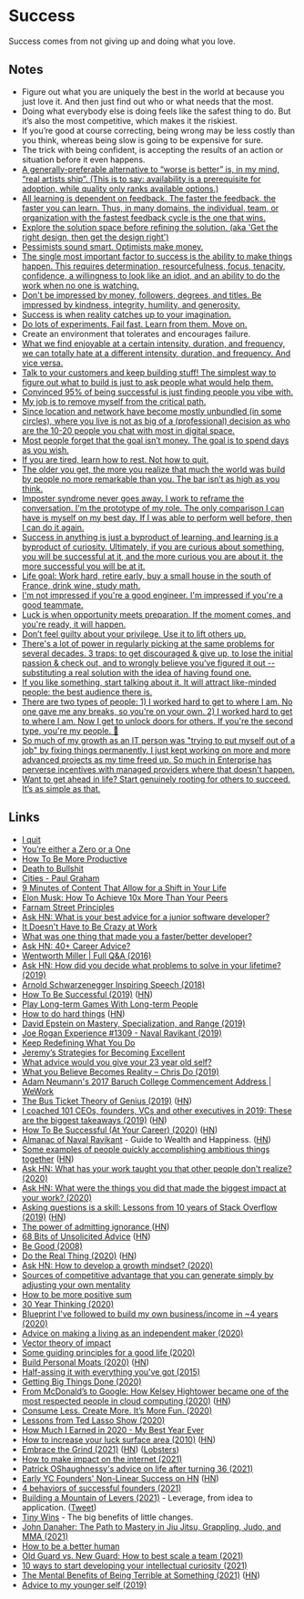 # Success

Success comes from not giving up and doing what you love.

## Notes

- Figure out what you are uniquely the best in the world at because you just love it. And then just find out who or what needs that the most.
- Doing what everybody else is doing feels like the safest thing to do. But it’s also the most competitive, which makes it the riskiest.
- If you’re good at course correcting, being wrong may be less costly than you think, whereas being slow is going to be expensive for sure.
- The trick with being confident, is accepting the results of an action or situation before it even happens.
- [A generally-preferable alternative to “worse is better” is, in my mind, “real artists ship”. (This is to say: availability is a prerequisite for adoption, while quality only ranks available options.)](https://lobste.rs/s/qcglg2/worse_is_worse_2003)
- [All learning is dependent on feedback. The faster the feedback, the faster you can learn. Thus, in many domains, the individual, team, or organization with the fastest feedback cycle is the one that wins.](https://twitter.com/JamesClear/status/1084862272734937095)
- [Explore the solution space before refining the solution. (aka 'Get the right design, then get the design right')](https://twitter.com/destraynor/status/1087398748479733760)
- [Pessimists sound smart. Optimists make money.](https://twitter.com/patrickc/status/1263482890668503041)
- [The single most important factor to success is the ability to make things happen. This requires determination, resourcefulness, focus, tenacity, confidence, a willingness to look like an idiot, and an ability to do the work when no one is watching.](https://twitter.com/ShaneAParrish/status/1322967152434008064)
- [Don't be impressed by money, followers, degrees, and titles. Be impressed by kindness, integrity, humility, and generosity.](https://twitter.com/ProfFeynman/status/1330178700424458243)
- [Success is when reality catches up to your imagination.](https://twitter.com/katgleason/status/1353843174398156801)
- [Do lots of experiments. Fail fast. Learn from them. Move on.](https://twitter.com/vijaypande/status/1366566096476676096)
- Create an environment that tolerates and encourages failure.
- [What we find enjoyable at a certain intensity, duration, and frequency, we can totally hate at a different intensity, duration, and frequency. And vice versa.](https://twitter.com/dvassallo/status/1371714990642581510)
- [Talk to your customers and keep building stuff! The simplest way to figure out what to build is just to ask people what would help them.](https://twitter.com/stephzhan/status/1372251683879751683)
- [Convinced 95% of being successful is just finding people you vibe with.](https://twitter.com/lisawehden/status/1372037806734807040)
- [My job is to remove myself from the critical path.](https://twitter.com/rakyll/status/1374082005453840386)
- [Since location and network have become mostly unbundled (in some circles), where you live is not as big of a (professional) decision as who are the 10-20 people you chat with most in digital space.](https://twitter.com/eriktorenberg/status/1378420045349486592)
- [Most people forget that the goal isn’t money. The goal is to spend days as you wish.](https://twitter.com/rsms/status/1379455124620279812)
- [If you are tired, learn how to rest. Not how to quit.](https://twitter.com/paulocoelho/status/1379168086943752192)
- [The older you get, the more you realize that much the world was build by people no more remarkable than you. The bar isn’t as high as you think.](https://twitter.com/mkobach/status/1379237073194991623)
- [Imposter syndrome never goes away. I work to reframe the conversation. I'm the prototype of my role. The only comparison I can have is myself on my best day. If I was able to perform well before, then I can do it again.](https://twitter.com/bryanl/status/1379791377245016067)
- [Success in anything is just a byproduct of learning, and learning is a byproduct of curiosity. Ultimately, if you are curious about something, you will be successful at it, and the more curious you are about it, the more successful you will be at it.](https://twitter.com/jmikolay/status/1364341154020474888)
- [Life goal: Work hard, retire early, buy a small house in the south of France, drink wine, study math.](https://twitter.com/suzatweet/status/1381866563201028099)
- [I'm not impressed if you're a good engineer. I'm impressed if you're a good teammate.](https://twitter.com/RandallKanna/status/1387202807103574016)
- [Luck is when opportunity meets preparation. If the moment comes, and you're ready, it will happen.](https://www.reddit.com/r/datingoverthirty/comments/n2lwsh/how_much_of_dating_is_well_just_luck/)
- [Don’t feel guilty about your privilege. Use it to lift others up.](https://twitter.com/marcusjcarey/status/1388631703544025095)
- [There's a lot of power in regularly picking at the same problems for several decades. 3 traps: to get discouraged & give up, to lose the initial passion & check out, and to wrongly believe you've figured it out -- substituting a real solution with the idea of having found one.](https://twitter.com/fchollet/status/1390003550374162447)
- [If you like something, start talking about it. It will attract like-minded people: the best audience there is.](https://twitter.com/arvidkahl/status/1391146884891353089)
- [There are two types of people: 1) I worked hard to get to where I am. No one gave me any breaks, so you're on your own. 2) I worked hard to get to where I am. Now I get to unlock doors for others. If you're the second type, you're my people. 💙](https://twitter.com/amandanat/status/1394791445349892096)
- [So much of my growth as an IT person was "trying to put myself out of a job" by fixing things permanently. I just kept working on more and more advanced projects as my time freed up. So much in Enterprise has perverse incentives with managed providers where that doesn't happen.](https://twitter.com/SwiftOnSecurity/status/1395821219484680194)
- [Want to get ahead in life? Start genuinely rooting for others to succeed. It’s as simple as that.](https://twitter.com/SahilBloom/status/1397930673881731074)

## Links

- [I quit](http://dariusforoux.com/i-quit/)
- [You’re either a Zero or a One](https://medium.com/@kitze/youre-either-a-zero-or-a-one-601e01128a3)
- [How To Be More Productive](https://www.youtube.com/watch?v=qP1AmDRhoas)
- [Death to Bullshit](http://deathtobullshit.com/)
- [Cities - Paul Graham](http://www.paulgraham.com/cities.html)
- [9 Minutes of Content That Allow for a Shift in Your Life](https://www.youtube.com/watch?v=CWUsnUgWzHg)
- [Elon Musk: How To Achieve 10x More Than Your Peers](https://www.youtube.com/watch?v=liJbB_0eCTo)
- [Farnam Street Principles](https://fs.blog/principles/)
- [Ask HN: What is your best advice for a junior software developer?](https://news.ycombinator.com/item?id=18128477)
- [It Doesn't Have to Be Crazy at Work](https://basecamp.com/books/calm)
- [What was one thing that made you a faster/better developer?](https://lobste.rs/s/evjmpy/what_was_one_thing_made_you_faster_better)
- [Ask HN: 40+ Career Advice?](https://news.ycombinator.com/item?id=18208076)
- [Wentworth Miller | Full Q&A (2016)](https://www.youtube.com/watch?v=TfWqONqTao4)
- [Ask HN: How did you decide what problems to solve in your lifetime? (2019)](https://news.ycombinator.com/item?id=18837334)
- [Arnold Schwarzenegger Inspiring Speech (2018)](https://www.youtube.com/watch?v=mNDA-o9yJNw)
- [How To Be Successful (2019)](http://blog.samaltman.com/how-to-be-successful) ([HN](https://news.ycombinator.com/item?id=18992914))
- [Play Long-term Games With Long-term People](https://startupboy.com/2019/03/19/long-term/)
- [How to do hard things](https://www.drmaciver.com/2019/05/how-to-do-hard-things/) ([HN](https://news.ycombinator.com/item?id=19955830))
- [David Epstein on Mastery, Specialization, and Range (2019)](https://overcast.fm/+JCRwsi4)
- [Joe Rogan Experience #1309 - Naval Ravikant (2019)](https://www.youtube.com/watch?v=3qHkcs3kG44)
- [Keep Redefining What You Do](https://nav.al/redefining)
- [Jeremy’s Strategies for Becoming Excellent](http://www.calnewport.com/blog/2011/12/23/flow-is-the-opiate-of-the-medicore-advice-on-getting-better-from-an-accomplished-piano-player/)
- [What advice would you give your 23 year old self?](https://twitter.com/TaelurAlexis/status/1159637380716027904)
- [What you Believe Becomes Reality – Chris Do (2019)](https://www.youtube.com/watch?v=f7T1Zs28Deo)
- [Adam Neumann's 2017 Baruch College Commencement Address | WeWork](https://www.youtube.com/watch?v=wX5tREnC-FE)
- [The Bus Ticket Theory of Genius (2019)](http://paulgraham.com/genius.html) ([HN](https://news.ycombinator.com/item?id=21613357))
- [I coached 101 CEOs, founders, VCs and other executives in 2019: These are the biggest takeaways (2019)](https://leowid.com/2019-2) ([HN](https://news.ycombinator.com/item?id=21882441))
- [How To Be Successful (At Your Career) (2020)](https://twitter.com/sama/status/1214274038933020672) ([HN](https://news.ycombinator.com/item?id=21974718))
- [Almanac of Naval Ravikant](https://www.navalmanack.com/) - Guide to Wealth and Happiness. ([HN](https://news.ycombinator.com/item?id=24611721))
- [Some examples of people quickly accomplishing ambitious things together](https://patrickcollison.com/fast) ([HN](https://news.ycombinator.com/item?id=21848860))
- [Ask HN: What has your work taught you that other people don't realize? (2020)](https://news.ycombinator.com/item?id=22018946)
- [Ask HN: What were the things you did that made the biggest impact at your work? (2020)](https://news.ycombinator.com/item?id=22210361)
- [Asking questions is a skill: Lessons from 10 years of Stack Overflow (2019)](https://blog.mattbierner.com/10-years-stack-overflow-learnings/) ([HN](https://news.ycombinator.com/item?id=21785584))
- [The power of admitting ignorance ](https://bastian.rieck.me/blog/posts/2020/power_of_admitting_ignorance/) ([HN](https://news.ycombinator.com/item?id=23041281))
- [68 Bits of Unsolicited Advice](https://kk.org/thetechnium/68-bits-of-unsolicited-advice/) ([HN](https://news.ycombinator.com/item?id=23015182))
- [Be Good (2008)](http://paulgraham.com/good.html)
- [Do the Real Thing (2020)](https://www.scotthyoung.com/blog/2020/05/04/do-the-real-thing/) ([HN](https://news.ycombinator.com/item?id=23582631))
- [Ask HN: How to develop a growth mindset? (2020)](https://news.ycombinator.com/item?id=23605790)
- [Sources of competitive advantage that you can generate simply by adjusting your own mentality](https://twitter.com/patio11/status/1275600252121133057)
- [How to be more positive sum](https://twitter.com/eriktorenberg/status/1105556875611795456)
- [30 Year Thinking (2020)](https://www.nateliason.com/blog/30-years)
- [Blueprint I've followed to build my own business/income in ~4 years (2020)](https://twitter.com/jdnoc/status/1291773397010087938)
- [Advice on making a living as an independent maker (2020)](https://twitter.com/adamwathan/status/1296447318074568704)
- [Vector theory of impact](https://twitter.com/sama/status/1297912739206242306)
- [Some guiding principles for a good life (2020)](https://twitter.com/Kpaxs/status/1300016373482106882)
- [Build Personal Moats (2020)](https://eriktorenberg.substack.com/p/build-personal-moats) ([HN](https://news.ycombinator.com/item?id=24538443))
- [Half-assing it with everything you've got (2015)](http://mindingourway.com/half-assing-it-with-everything-youve-got/)
- [Getting Big Things Done (2020)](http://brooker.co.za/blog/2020/10/19/big-changes.html)
- [From McDonald’s to Google: How Kelsey Hightower became one of the most respected people in cloud computing (2020)](https://www.protocol.com/kelsey-hightower-google-cloud) ([HN](https://news.ycombinator.com/item?id=24942908))
- [Consume Less. Create More. It’s More Fun. (2020)](https://telegra.ph/Consume-Less-Create-More-Its-More-Fun-12-04)
- [Lessons from Ted Lasso Show (2020)](https://twitter.com/Bosefina/status/1340753804808040448)
- [How Much I Earned in 2020 - My Best Year Ever](https://www.youtube.com/watch?v=VTTp5A-rSdc)
- [How to increase your luck surface area (2010)](https://www.codusoperandi.com/posts/increasing-your-luck-surface-area) ([HN](https://news.ycombinator.com/item?id=25968751))
- [Embrace the Grind (2021)](https://jacobian.org/2021/apr/7/embrace-the-grind/) ([HN](https://news.ycombinator.com/item?id=26747305)) ([Lobsters](https://lobste.rs/s/vs5nxu/embrace_grind))
- [How to make impact on the internet (2021)](https://twitter.com/gregisenberg/status/1381588219477815296)
- [Patrick OShaughnessy's advice on life after turning 36 (2021)](https://twitter.com/patrick_oshag/status/1382781568343797767)
- [Early YC Founders' Non-Linear Success on HN](https://twitter.com/stephsmithio/status/1384245328245714957) ([HN](https://news.ycombinator.com/item?id=26868333))
- [4 behaviors of successful founders (2021)](https://twitter.com/Julian/status/1386785605145739266)
- [Building a Mountain of Levers (2021)](https://www.ejorgenson.com/leverage) - Leverage, from idea to application. ([Tweet](https://twitter.com/EricJorgenson/status/1361444421892526081))
- [Tiny Wins](https://joelcalifa.com/blog/tiny-wins/) - The big benefits of little changes.
- [John Danaher: The Path to Mastery in Jiu Jitsu, Grappling, Judo, and MMA (2021)](https://overcast.fm/+eZyAvIA8g)
- [How to be a better human](https://twitter.com/schlaf/status/1392898563693289477)
- [Old Guard vs. New Guard: How to best scale a team (2021)](https://twitter.com/johncutlefish/status/1392943820728246274)
- [10 ways to start developing your intellectual curiosity (2021)](https://twitter.com/SahilBloom/status/1393558623771451393)
- [The Mental Benefits of Being Terrible at Something (2021)](https://www.outsideonline.com/2423015/80-20-rule-beginner-mastery-benefits) ([HN](https://news.ycombinator.com/item?id=27204406))
- [Advice to my younger self (2019)](https://blog.alexmaccaw.com/advice-to-my-younger-self/)
